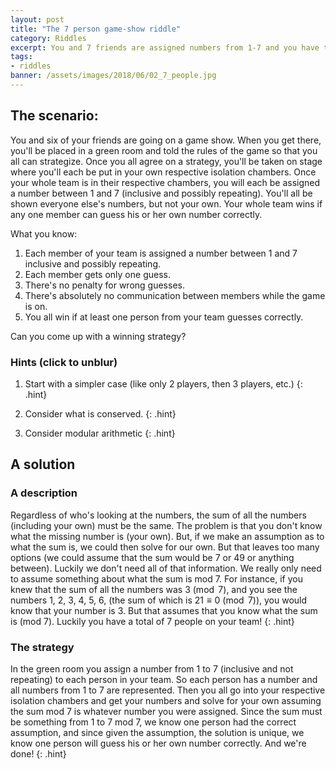 ```yaml
---
layout: post
title: "The 7 person game-show riddle"
category: Riddles
excerpt: You and 7 friends are assigned numbers from 1-7 and you have to guess your own
tags:
- riddles
banner: /assets/images/2018/06/02_7_people.jpg
---
```


## The scenario:

You and six of your friends are going on a game show. When you get there, you'll be placed in a green room and told the rules of the game so that you all can strategize. Once you all agree on a strategy, you'll be taken on stage where you'll each be put in your own respective isolation chambers. Once your whole team is in their respective chambers, you will each be assigned a number between 1 and 7 (inclusive and possibly repeating). You'll all be shown everyone else's numbers, but not your own. Your whole team wins if any one member can guess his or her own number correctly.

What you know:

1. Each member of your team is assigned a number between 1 and 7 inclusive and possibly repeating.
1. Each member gets only one guess.
1. There's no penalty for wrong guesses.
1. There's absolutely no communication between members while the game is on.
1. You all win if at least one person from your team guesses correctly.

Can you come up with a winning strategy?

### Hints (click to unblur)

1. Start with a simpler case (like only 2 players, then 3 players, etc.)
    {: .hint}

1. Consider what is conserved.
    {: .hint}

1. Consider modular arithmetic
    {: .hint}

## A solution

### A description
Regardless of who's looking at the numbers, the sum of all the numbers (including your own) must be the same. The problem is that you don't know what the missing number is (your own). But, if we make an assumption as to what the sum is, we could then solve for our own. But that leaves too many options (we could assume that the sum would be 7 or 49 or anything between). Luckily we don't need all of that information. We really only need to assume something about what the sum is mod 7. For instance, if you knew that the sum of all the numbers was $3 \pmod 7$, and you see the numbers 1, 2, 3, 4, 5, 6, (the sum of which is $21 \equiv 0 \pmod 7$), you would know that your number is 3. But that assumes that you know what the sum is (mod 7). Luckily you have a total of 7 people on your team!
{: .hint}

### The strategy
In the green room you assign a number from 1 to 7 (inclusive and not repeating) to each person in your team. So each person has a number and all numbers from 1 to 7 are represented. Then you all go into your respective isolation chambers and get your numbers and solve for your own assuming the sum mod 7 is whatever number you were assigned. Since the sum must be something from 1 to 7 mod 7, we know one person had the correct assumption, and since given the assumption, the solution is unique, we know one person will guess his or her own number correctly. And we're done!
{: .hint}
